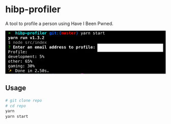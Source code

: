 # hibp-profiler

A tool to profile a person using Have I Been Pwned.

<p align="center">
  <img alt="Preview" src="preview.png">
</p>

## Usage

```bash
# git clone repo
# cd repo
yarn
yarn start
```
